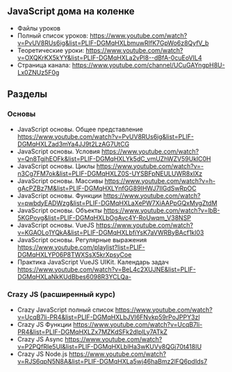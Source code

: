 ## JavaScript дома на коленке

* Файлы уроков
* Полный список уроков: https://www.youtube.com/watch?v=PvUV8RUs6ig&list=PLIF-DGMqHXLbmuwRIfK7GpWo6z8QyfV_b
* Теоретические уроки: https://www.youtube.com/watch?v=OXQKrKX5kYY&list=PLIF-DGMqHXLa2vPl8--dBfA-0cuEoVIL4
* Страница канала: https://www.youtube.com/channel/UCuGAYngpH8U-Lx0ZNUz5F0g

## Разделы

### Основы
* JavaScript основы. Общее представление https://www.youtube.com/watch?v=PvUV8RUs6ig&list=PLIF-DGMqHXLZad3mYa4JJ9t2LzAG7UtCG
* JavaScript основы. Условия https://www.youtube.com/watch?v=Qn8TgjhEOFk&list=PLIF-DGMqHXLYk5dC_vmUZhWZV59UklC0H
* JavaScript основы. Циклы https://www.youtube.com/watch?v=-n3Cg7FM7ok&list=PLIF-DGMqHXLZ0S-UYSBFpNEULUWR8xIXz
* JavaScript основы. Массивы https://www.youtube.com/watch?v=h-gAcPZBz7M&list=PLIF-DGMqHXLYnfGG89IHWJ7IlGdSwRpOC
* JavaScript основы. Функции https://www.youtube.com/watch?v=pwbdyEADWzg&list=PLIF-DGMqHXLaXePW7XiAAPpGQxMygZtdM
* JavaScript основы. Объекты https://www.youtube.com/watch?v=lbB-5KGPoyg&list=PLIF-DGMqHXLbOgAvc4Y-RoUwqm_V38NSP
* JavaScript основы. VueJS https://www.youtube.com/watch?v=KGAOLo1YQkA&list=PLIF-DGMqHXLbfiYsK7aVWRByBAcf1kl03
* JavaScript основы. Регулярные выражения https://www.youtube.com/playlist?list=PLIF-DGMqHXLYP06P8TWXSsX5krXpsyCoe
* Практика JavaScript VueJS UIKit. Календарь задач https://www.youtube.com/watch?v=BeL4c2XUJNE&list=PLIF-DGMqHXLaNkKUdBbes6098R3YCLQa-

### Crazy JS (расширенный курс)
* Crazy JavaScript полный список https://www.youtube.com/watch?v=UcqB7li-PR4&list=PLIF-DGMqHXLbJVI6FNvkp59rPoJPPY3zl
* Crazy JS Функции https://www.youtube.com/watch?v=UcqB7li-PR4&list=PLIF-DGMqHXLZx7MZKdSFk2dlplLy7ATkZ
* Crazy JS Async https://www.youtube.com/watch?v=P2PQfRIe5UI&list=PLIF-DGMqHXLblHa3wKUVy8QGj70t418IU
* Crazy JS Node.js https://www.youtube.com/watch?v=RJS6qpN5N8A&list=PLIF-DGMqHXLa5wj46haBmz2lFQ6pdIds7
